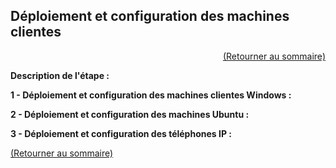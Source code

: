 ## Déploiement et configuration des machines clientes
<p align="right"><a href="README.md">(Retourner au sommaire)</a></p>

**Description de l'étape :**

**1 - Déploiement et configuration des machines clientes Windows :**


**2 - Déploiement et configuration des machines Ubuntu :**


**3 - Déploiement et configuration des téléphones IP :**


<a href="README.md">(Retourner au sommaire)</a>
